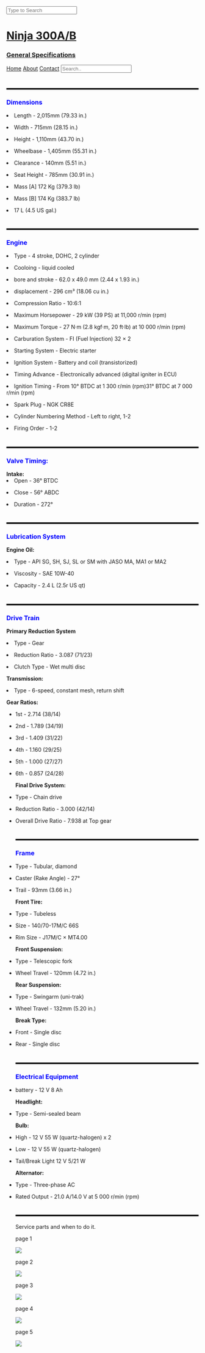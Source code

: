 <html>
<head>
<title>Page Title</title>
</head>
<body>

<div class="search-box">
  <input class="search-txt" name="" placeholder="Type to Search">
  <a class="search-btn" href="#"  

  </a>

<h1>Ninja 300A/B </h1>
<h3> General Specifications</h3>
<div class="topnav">
  <a class="active" href="#home">Home</a>
  <a href="#about">About</a>
  <a href="#contact">Contact</a>
  <input type="text" placeholder="Search..">
</div>
<h1 style="border:2px solid black;"></h1>


<h3 style="color:blue;"> Dimensions </h3>
<p> <p>
<li> Length - 2,015mm (79.33 in.)<p>
<li> Width - 715mm (28.15 in.)<p>
<li> Height - 1,110mm (43.70 in.)<p>
<li> Wheelbase - 1,405mm (55.31 in.)<p>
<li> Clearance - 140mm (5.51 in.)<p>
<li> Seat Height - 785mm (30.91 in.)<p>
<li> Mass [A] 172 Kg (379.3 lb)<p>
<li> Mass [B] 174 Kg (383.7 lb)<p>
<li> 17 L (4.5 US gal.)<p>
<h1 style="border:2px solid black;"></h1>

<h3 style="color:blue;"> Engine </h3>
<li> Type - 4 stroke, DOHC, 2 cylinder<p>
<li> Cooloing - liquid cooled<p>
<li> bore and stroke - 62.0 x 49.0 mm (2.44 x 1.93 in.)<p>
<li> displacement - 296 cm³ (18.06 cu in.)<p>
<li> Compression Ratio - 10:6:1<p>
<li> Maximum Horsepower - 29 kW (39 PS) at 11,000 r/min (rpm)<p>
<li> Maximum Torque - 27 N·m (2.8 kgf·m, 20 ft·lb) at 10 000 r/min (rpm)<p>
<li> Carburation System - FI (Fuel Injection) 32 × 2<p>
<li> Starting System - Electric starter<p>
<li> Ignition System - Battery and coil (transistorized)<p>
<li> Timing Advance - Electronically advanced (digital igniter in ECU)<p>
<li> Ignition Timing - From 10° BTDC at 1 300 r/min (rpm)31° BTDC at 7 000 r/min (rpm)<p>
<li> Spark Plug - NGK CR8E<p>
<li> Cylinder Numbering Method - Left to right, 1-2<p>
<li> Firing Order - 1-2<p>
<h1 style="border:2px solid black;"></h1>

<h3 style="color:blue;"> Valve Timing:</h3>
<b> Intake: </b>
<li> Open - 36° BTDC<p>
<li> Close - 56° ABDC<p>
<li> Duration - 272°<p>
<h1 style="border:2px solid black;"></h1>


<h3 style="color:blue;"> Lubrication System </h3>
<b>Engine Oil:</b>
<p>
<li> Type - API SG, SH, SJ, SL or SM with JASO MA, MA1 or MA2<p>
<li> Viscosity - SAE 10W-40<p>
<li> Capacity - 2.4 L (2.5r US qt)
<h1 style="border:2px solid black;"></h1>


<h3 style="color:blue;"> Drive Train</h3>
<p>
<b> Primary Reduction System</b>
<p>
<li> Type - Gear<p>
<li> Reduction Ratio - 3.087 (71/23)<p>
<li> Clutch Type - Wet multi disc<p>

<b> Transmission:</b>
<li> Type - 6-speed, constant mesh, return shift<p>
<b> Gear Ratios:</b>
<ul>
<li> 1st - 2.714 (38/14)<p>
<li> 2nd - 1.789 (34/19)<p>
<li> 3rd - 1.409 (31/22)<p>
<li> 4th - 1.160 (29/25)<p>
<li> 5th - 1.000 (27/27)<p>
<li> 6th - 0.857 (24/28)<p>

<b> Final Drive System:</b>
<li> Type - Chain drive<p>
<li> Reduction Ratio - 3.000 (42/14)<p>
<li> Overall Drive Ratio - 7.938 at Top gear<p>
<h1 style="border:2px solid black;"></h1>


<h3 style="color:blue;"> Frame</h3>
<li> Type - Tubular, diamond<p>
<li> Caster (Rake Angle) - 27°<p>
<li> Trail - 93mm (3.66 in.)<p>
<b>Front Tire:</b>
<li> Type - Tubeless<p>
<li> Size - 140/70-17M/C 66S<p>
<li> Rim Size - J17M/C × MT4.00<p>
<p>
<b> Front Suspension:</b>
<li> Type - Telescopic fork<p>
<li> Wheel Travel - 120mm (4.72 in.)<p>
<p>
<b> Rear Suspension:</b>
<li> Type - Swingarm (uni-trak)<p>
<li> Wheel Travel - 132mm (5.20 in.)<p>
<p>
<b> Break Type:</b>
<li> Front - Single disc<p>
<li> Rear - Single disc<p>
<h1 style="border:2px solid black;"></h1>


<h3 style="color:blue;"> Electrical Equipment</h3>
<li> battery - 12 V 8 Ah<p>
<b> Headlight:</b>
<li> Type - Semi-sealed beam<p>
<b> Bulb:</b>
<li> High - 12 V 55 W (quartz-halogen) x 2<p>
<li> Low - 12 V 55 W (quartz-halogen)<p>
<li> Tail/Break Light 12 V 5/21 W<p>

<p>
<p>
<b> Alternator:</b>
<li> Type - Three-phase AC<p>
<li> Rated Output - 21.0 A/14.0 V at 5 000 r/min (rpm)<p>

<h1 style="border:2px solid black;"> </h1>

<p>Service parts and when to do it.</p>
<p> page 1 </p>
<img src="5.jpg">
<p> page 2 </p>
<img src="1.jpg">
<p> page 3 </p>
<img src="2.jpg">
<p> page 4 </p>
<img src="3.jpg">
<p> page 5 </p>
<img src="4.jpg">
